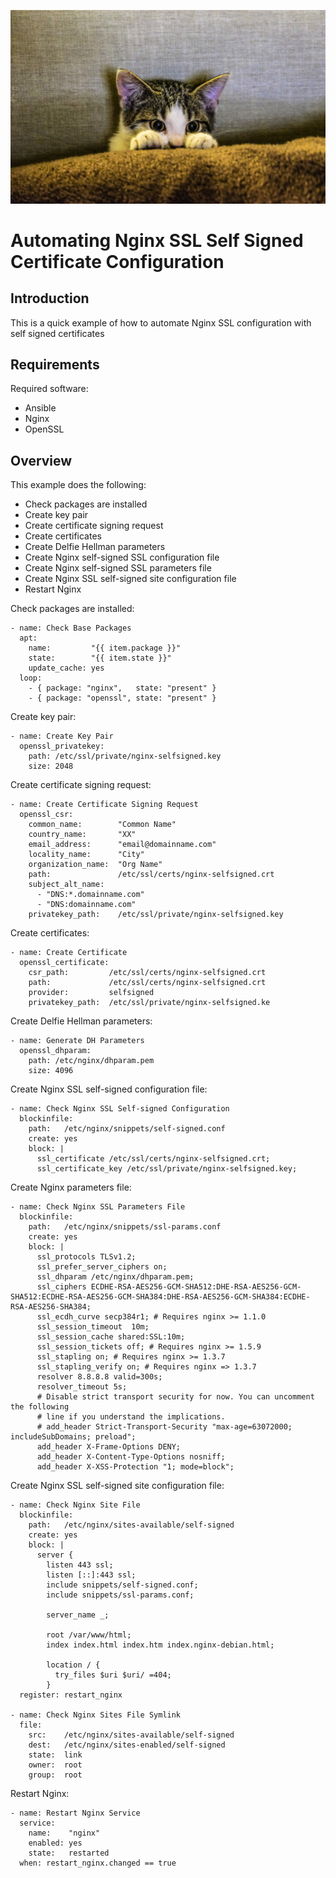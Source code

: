 ![alt tag](https://raw.githubusercontent.com/lateralblast/ansible-nginx-ssl-self-signed/master/images/self-signed.jpg)

Automating Nginx SSL Self Signed Certificate Configuration
==========================================================

Introduction
------------

This is a quick example of how to automate Nginx SSL configuration with self signed certificates

Requirements
------------

Required software:

- Ansible
- Nginx
- OpenSSL

Overview
--------

This example does the following:

- Check packages are installed
- Create key pair
- Create certificate signing request
- Create certificates
- Create Delfie Hellman parameters
- Create Nginx self-signed SSL configuration file
- Create Nginx self-signed SSL parameters file
- Create Nginx SSL self-signed site configuration file
- Restart Nginx

Check packages are installed:

```
- name: Check Base Packages
  apt:
    name:         "{{ item.package }}"
    state:        "{{ item.state }}"
    update_cache: yes
  loop:
    - { package: "nginx",   state: "present" }
    - { package: "openssl", state: "present" }
```

Create key pair:

```
- name: Create Key Pair
  openssl_privatekey:
    path: /etc/ssl/private/nginx-selfsigned.key
    size: 2048
```

Create certificate signing request:

```
- name: Create Certificate Signing Request
  openssl_csr:
    common_name:        "Common Name"
    country_name:       "XX"
    email_address:      "email@domainname.com"
    locality_name:      "City"
    organization_name:  "Org Name"
    path:               /etc/ssl/certs/nginx-selfsigned.crt
    subject_alt_name: 
      - "DNS:*.domainname.com"
      - "DNS:domainname.com"
    privatekey_path:    /etc/ssl/private/nginx-selfsigned.key
```

Create certificates:

```
- name: Create Certificate
  openssl_certificate:
    csr_path:         /etc/ssl/certs/nginx-selfsigned.crt
    path:             /etc/ssl/certs/nginx-selfsigned.crt
    provider:         selfsigned
    privatekey_path:  /etc/ssl/private/nginx-selfsigned.ke
```

Create Delfie Hellman parameters:

```
- name: Generate DH Parameters
  openssl_dhparam:
    path: /etc/nginx/dhparam.pem
    size: 4096
```

Create Nginx SSL self-signed configuration file:

```
- name: Check Nginx SSL Self-signed Configuration
  blockinfile:
    path:   /etc/nginx/snippets/self-signed.conf
    create: yes
    block: |
      ssl_certificate /etc/ssl/certs/nginx-selfsigned.crt;
      ssl_certificate_key /etc/ssl/private/nginx-selfsigned.key;
```

Create Nginx parameters file:

```
- name: Check Nginx SSL Parameters File
  blockinfile:
    path:   /etc/nginx/snippets/ssl-params.conf
    create: yes
    block: |
      ssl_protocols TLSv1.2;
      ssl_prefer_server_ciphers on;
      ssl_dhparam /etc/nginx/dhparam.pem;
      ssl_ciphers ECDHE-RSA-AES256-GCM-SHA512:DHE-RSA-AES256-GCM-SHA512:ECDHE-RSA-AES256-GCM-SHA384:DHE-RSA-AES256-GCM-SHA384:ECDHE-RSA-AES256-SHA384;
      ssl_ecdh_curve secp384r1; # Requires nginx >= 1.1.0
      ssl_session_timeout  10m;
      ssl_session_cache shared:SSL:10m;
      ssl_session_tickets off; # Requires nginx >= 1.5.9
      ssl_stapling on; # Requires nginx >= 1.3.7
      ssl_stapling_verify on; # Requires nginx => 1.3.7
      resolver 8.8.8.8 valid=300s;
      resolver_timeout 5s;
      # Disable strict transport security for now. You can uncomment the following
      # line if you understand the implications.
      # add_header Strict-Transport-Security "max-age=63072000; includeSubDomains; preload";
      add_header X-Frame-Options DENY;
      add_header X-Content-Type-Options nosniff;
      add_header X-XSS-Protection "1; mode=block";
```

Create Nginx SSL self-signed site configuration file:

```
- name: Check Nginx Site File
  blockinfile:
    path:   /etc/nginx/sites-available/self-signed
    create: yes
    block: |
      server {
        listen 443 ssl;
        listen [::]:443 ssl;
        include snippets/self-signed.conf;
        include snippets/ssl-params.conf;

        server_name _;

        root /var/www/html;
        index index.html index.htm index.nginx-debian.html;

        location / {
          try_files $uri $uri/ =404;
        }
  register: restart_nginx

- name: Check Nginx Sites File Symlink 
  file:
    src:    /etc/nginx/sites-available/self-signed
    dest:   /etc/nginx/sites-enabled/self-signed
    state:  link
    owner:  root
    group:  root
```

Restart Nginx:

```
- name: Restart Nginx Service
  service:
    name:    "nginx"
    enabled: yes
    state:   restarted
  when: restart_nginx.changed == true
```

